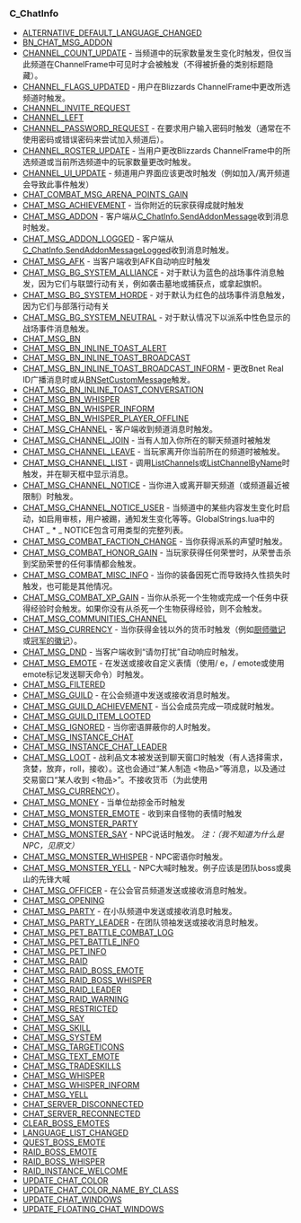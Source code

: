 ### C\_ChatInfo

* [ALTERNATIVE\_DEFAULT\_LANGUAGE\_CHANGED](https://wow.gamepedia.com/ALTERNATIVE_DEFAULT_LANGUAGE_CHANGED)
* [BN\_CHAT\_MSG\_ADDON](https://wow.gamepedia.com/BN_CHAT_MSG_ADDON)
* [CHANNEL\_COUNT\_UPDATE](https://wow.gamepedia.com/CHANNEL_COUNT_UPDATE) - 当频道中的玩家数量发生变化时触发，但仅当此频道在ChannelFrame中可见时才会被触发（不得被折叠的类别标题隐藏）。
* [CHANNEL\_FLAGS\_UPDATED](https://wow.gamepedia.com/CHANNEL_FLAGS_UPDATED) - 用户在Blizzards ChannelFrame中更改所选频道时触发。
* [CHANNEL\_INVITE\_REQUEST](https://wow.gamepedia.com/CHANNEL_INVITE_REQUEST)
* [CHANNEL\_LEFT](https://wow.gamepedia.com/CHANNEL_LEFT)
* [CHANNEL\_PASSWORD\_REQUEST](https://wow.gamepedia.com/CHANNEL_PASSWORD_REQUEST) - 在要求用户输入密码时触发（通常在不使用密码或错误密码来尝试加入频道后）。
* [CHANNEL\_ROSTER\_UPDATE](https://wow.gamepedia.com/CHANNEL_ROSTER_UPDATE) - 当用户更改Blizzards ChannelFrame中的所选频道或当前所选频道中的玩家数量更改时触发。
* [CHANNEL\_UI\_UPDATE](https://wow.gamepedia.com/CHANNEL_UI_UPDATE) - 频道用户界面应该更改时触发（例如加入/离开频道会导致此事件触发）
* [CHAT\_COMBAT\_MSG\_ARENA\_POINTS\_GAIN](https://wow.gamepedia.com/CHAT_COMBAT_MSG_ARENA_POINTS_GAIN)
* [CHAT\_MSG\_ACHIEVEMENT](https://wow.gamepedia.com/CHAT_MSG_ACHIEVEMENT) - 当你附近的玩家获得成就时触发
* [CHAT\_MSG\_ADDON](https://wow.gamepedia.com/CHAT_MSG_ADDON) - 客户端从[C\_ChatInfo.SendAddonMessage](https://wow.gamepedia.com/API_C_ChatInfo.SendAddonMessage)收到消息时触发。
* [CHAT\_MSG\_ADDON\_LOGGED](https://wow.gamepedia.com/CHAT_MSG_ADDON_LOGGED) - 客户端从[C\_ChatInfo.SendAddonMessageLogged](https://wow.gamepedia.com/API_C_ChatInfo.SendAddonMessageLogged)收到消息时触发。
* [CHAT\_MSG\_AFK](https://wow.gamepedia.com/CHAT_MSG_AFK) - 当客户端收到AFK自动响应时触发
* [CHAT\_MSG\_BG\_SYSTEM\_ALLIANCE](https://wow.gamepedia.com/CHAT_MSG_BG_SYSTEM_ALLIANCE) - 对于默认为蓝色的战场事件消息触发，因为它们与联盟行动有关，例如袭击墓地或捕获点，或拿起旗帜。
* [CHAT\_MSG\_BG\_SYSTEM\_HORDE](https://wow.gamepedia.com/CHAT_MSG_BG_SYSTEM_HORDE) - 对于默认为红色的战场事件消息触发，因为它们与部落行动有关
* [CHAT\_MSG\_BG\_SYSTEM\_NEUTRAL](https://wow.gamepedia.com/CHAT_MSG_BG_SYSTEM_NEUTRAL) - 对于默认情况下以派系中性色显示的战场事件消息触发。
* [CHAT\_MSG\_BN](https://wow.gamepedia.com/CHAT_MSG_BN)
* [CHAT\_MSG\_BN\_INLINE\_TOAST\_ALERT](https://wow.gamepedia.com/CHAT_MSG_BN_INLINE_TOAST_ALERT)
* [CHAT\_MSG\_BN\_INLINE\_TOAST\_BROADCAST](https://wow.gamepedia.com/CHAT_MSG_BN_INLINE_TOAST_BROADCAST)
* [CHAT\_MSG\_BN\_INLINE\_TOAST\_BROADCAST\_INFORM](https://wow.gamepedia.com/CHAT_MSG_BN_INLINE_TOAST_BROADCAST_INFORM) - 更改Bnet Real ID广播消息时或从[BNSetCustomMessage](https://wow.gamepedia.com/API_BNSetCustomMessage)触发。
* [CHAT\_MSG\_BN\_INLINE\_TOAST\_CONVERSATION](https://wow.gamepedia.com/CHAT_MSG_BN_INLINE_TOAST_CONVERSATION)
* [CHAT\_MSG\_BN\_WHISPER](https://wow.gamepedia.com/CHAT_MSG_BN_WHISPER)
* [CHAT\_MSG\_BN\_WHISPER\_INFORM](https://wow.gamepedia.com/CHAT_MSG_BN_WHISPER_INFORM)
* [CHAT\_MSG\_BN\_WHISPER\_PLAYER\_OFFLINE](https://wow.gamepedia.com/CHAT_MSG_BN_WHISPER_PLAYER_OFFLINE)
* [CHAT\_MSG\_CHANNEL](https://wow.gamepedia.com/CHAT_MSG_CHANNEL) - 客户端收到频道消息时触发。
* [CHAT\_MSG\_CHANNEL\_JOIN](https://wow.gamepedia.com/CHAT_MSG_CHANNEL_JOIN) - 当有人加入你所在的聊天频道时被触发
* [CHAT\_MSG\_CHANNEL\_LEAVE](https://wow.gamepedia.com/CHAT_MSG_CHANNEL_LEAVE) - 当玩家离开你当前所在的频道时被触发。
* [CHAT\_MSG\_CHANNEL\_LIST](https://wow.gamepedia.com/CHAT_MSG_CHANNEL_LIST) - 调用[ListChannels](https://wow.gamepedia.com/API_ListChannels)或[ListChannelByName](https://wow.gamepedia.com/API_ListChannelByName)时触发，并在聊天框中显示消息。
* [CHAT\_MSG\_CHANNEL\_NOTICE](https://wow.gamepedia.com/CHAT_MSG_CHANNEL_NOTICE) - 当你进入或离开聊天频道（或频道最近被限制）时触发。
* [CHAT\_MSG\_CHANNEL\_NOTICE\_USER](https://wow.gamepedia.com/CHAT_MSG_CHANNEL_NOTICE_USER) - 当频道中的某些内容发生变化时启动，如启用审核，用户被踢，通知发生变化等等。GlobalStrings.lua中的CHAT \_ \* \_ NOTICE包含可用类型的完整列表。
* [CHAT\_MSG\_COMBAT\_FACTION\_CHANGE](https://wow.gamepedia.com/CHAT_MSG_COMBAT_FACTION_CHANGE) - 当你获得派系的声望时触发。
* [CHAT\_MSG\_COMBAT\_HONOR\_GAIN](https://wow.gamepedia.com/CHAT_MSG_COMBAT_HONOR_GAIN) - 当玩家获得任何荣誉时，从荣誉击杀到奖励荣誉的任何事情都会触发。
* [CHAT\_MSG\_COMBAT\_MISC\_INFO](https://wow.gamepedia.com/CHAT_MSG_COMBAT_MISC_INFO) - 当你的装备因死亡而导致持久性损失时触发，也可能是其他情况。
* [CHAT\_MSG\_COMBAT\_XP\_GAIN](https://wow.gamepedia.com/CHAT_MSG_COMBAT_XP_GAIN) - 当你从杀死一个生物或完成一个任务中获得经验时会触发。如果你没有从杀死一个生物获得经验，则不会触发。
* [CHAT\_MSG\_COMMUNITIES\_CHANNEL](https://wow.gamepedia.com/CHAT_MSG_COMMUNITIES_CHANNEL) 
* [CHAT\_MSG\_CURRENCY](https://wow.gamepedia.com/CHAT_MSG_CURRENCY) - 当你获得金钱以外的货币时触发（例如[厨师徽记](https://wow.gamepedia.com/Chef%27s_Award)或[冠军的徽记](https://wow.gamepedia.com/Champion%27s_Seal)）。
* [CHAT\_MSG\_DND](https://wow.gamepedia.com/CHAT_MSG_DND) - 当客户端收到“请勿打扰”自动响应时触发。
* [CHAT\_MSG\_EMOTE](https://wow.gamepedia.com/CHAT_MSG_EMOTE) - 在发送或接收自定义表情（使用/ e，/ emote或使用emote标记发送聊天命令）时触发。
* [CHAT\_MSG\_FILTERED](https://wow.gamepedia.com/CHAT_MSG_FILTERED)
* [CHAT\_MSG\_GUILD](https://wow.gamepedia.com/CHAT_MSG_GUILD) - 在公会频道中发送或接收消息时触发。
* [CHAT\_MSG\_GUILD\_ACHIEVEMENT](https://wow.gamepedia.com/CHAT_MSG_GUILD_ACHIEVEMENT) - 当公会成员完成一项成就时触发。
* [CHAT\_MSG\_GUILD\_ITEM\_LOOTED](https://wow.gamepedia.com/CHAT_MSG_GUILD_ITEM_LOOTED)
* [CHAT\_MSG\_IGNORED](https://wow.gamepedia.com/CHAT_MSG_IGNORED) - 当你密语屏蔽你的人时触发。
* [CHAT\_MSG\_INSTANCE\_CHAT](https://wow.gamepedia.com/CHAT_MSG_INSTANCE_CHAT) 
* [CHAT\_MSG\_INSTANCE\_CHAT\_LEADER](https://wow.gamepedia.com/CHAT_MSG_INSTANCE_CHAT_LEADER)
* [CHAT\_MSG\_LOOT](https://wow.gamepedia.com/CHAT_MSG_LOOT) - 战利品文本被发送到聊天窗口时触发（有人选择需求，贪婪，放弃，roll，接收）。这也会通过“某人制造 &lt;物品&gt;”等消息，以及通过交易窗口“某人收到 &lt;物品&gt;”。不接收货币（为此使用[CHAT\_MSG\_CURRENCY](https://wow.gamepedia.com/CHAT_MSG_CURRENCY)）。
* [CHAT\_MSG\_MONEY](https://wow.gamepedia.com/CHAT_MSG_MONEY) - 当单位劫掠金币时触发
* [CHAT\_MSG\_MONSTER\_EMOTE](https://wow.gamepedia.com/CHAT_MSG_MONSTER_EMOTE) - 收到来自怪物的表情时触发
* [CHAT\_MSG\_MONSTER\_PARTY](https://wow.gamepedia.com/CHAT_MSG_MONSTER_PARTY)
* [CHAT\_MSG\_MONSTER\_SAY](https://wow.gamepedia.com/CHAT_MSG_MONSTER_SAY) - NPC说话时触发。 _注：（我不知道为什么是NPC，见原文）_
* [CHAT\_MSG\_MONSTER\_WHISPER](https://wow.gamepedia.com/CHAT_MSG_MONSTER_WHISPER)  - NPC密语你时触发。
* [CHAT\_MSG\_MONSTER\_YELL](https://wow.gamepedia.com/CHAT_MSG_MONSTER_YELL) - NPC大喊时触发。例子应该是团队boss或奥山的先锋大喊
* [CHAT\_MSG\_OFFICER](https://wow.gamepedia.com/CHAT_MSG_OFFICER) - 在公会官员频道发送或接收消息时触发。
* [CHAT\_MSG\_OPENING](https://wow.gamepedia.com/CHAT_MSG_OPENING)
* [CHAT\_MSG\_PARTY](https://wow.gamepedia.com/CHAT_MSG_PARTY) - 在小队频道中发送或接收消息时触发。
* [CHAT\_MSG\_PARTY\_LEADER](https://wow.gamepedia.com/CHAT_MSG_PARTY_LEADER) - 在团队领袖发送或接收消息时触发。
* [CHAT\_MSG\_PET\_BATTLE\_COMBAT\_LOG](https://wow.gamepedia.com/CHAT_MSG_PET_BATTLE_COMBAT_LOG) 
* [CHAT\_MSG\_PET\_BATTLE\_INFO](https://wow.gamepedia.com/CHAT_MSG_PET_BATTLE_INFO)
* [CHAT\_MSG\_PET\_INFO](https://wow.gamepedia.com/CHAT_MSG_PET_INFO)
* [CHAT\_MSG\_RAID](https://wow.gamepedia.com/CHAT_MSG_RAID)
* [CHAT\_MSG\_RAID\_BOSS\_EMOTE](https://wow.gamepedia.com/CHAT_MSG_RAID_BOSS_EMOTE)
* [CHAT\_MSG\_RAID\_BOSS\_WHISPER](https://wow.gamepedia.com/CHAT_MSG_RAID_BOSS_WHISPER)
* [CHAT\_MSG\_RAID\_LEADER](https://wow.gamepedia.com/CHAT_MSG_RAID_LEADER)
* [CHAT\_MSG\_RAID\_WARNING](https://wow.gamepedia.com/CHAT_MSG_RAID_WARNING)
* [CHAT\_MSG\_RESTRICTED](https://wow.gamepedia.com/CHAT_MSG_RESTRICTED)
* [CHAT\_MSG\_SAY](https://wow.gamepedia.com/CHAT_MSG_SAY)
* [CHAT\_MSG\_SKILL](https://wow.gamepedia.com/CHAT_MSG_SKILL)
* [CHAT\_MSG\_SYSTEM](https://wow.gamepedia.com/CHAT_MSG_SYSTEM)
* [CHAT\_MSG\_TARGETICONS](https://wow.gamepedia.com/CHAT_MSG_TARGETICONS)
* [CHAT\_MSG\_TEXT\_EMOTE](https://wow.gamepedia.com/CHAT_MSG_TEXT_EMOTE)
* [CHAT\_MSG\_TRADESKILLS](https://wow.gamepedia.com/CHAT_MSG_TRADESKILLS)
* [CHAT\_MSG\_WHISPER](https://wow.gamepedia.com/CHAT_MSG_WHISPER)
* [CHAT\_MSG\_WHISPER\_INFORM](https://wow.gamepedia.com/CHAT_MSG_WHISPER_INFORM)
* [CHAT\_MSG\_YELL](https://wow.gamepedia.com/CHAT_MSG_YELL)
* [CHAT\_SERVER\_DISCONNECTED](https://wow.gamepedia.com/CHAT_SERVER_DISCONNECTED)
* [CHAT\_SERVER\_RECONNECTED](https://wow.gamepedia.com/CHAT_SERVER_RECONNECTED)
* [CLEAR\_BOSS\_EMOTES](https://wow.gamepedia.com/CLEAR_BOSS_EMOTES)
* [LANGUAGE\_LIST\_CHANGED](https://wow.gamepedia.com/LANGUAGE_LIST_CHANGED)
* [QUEST\_BOSS\_EMOTE](https://wow.gamepedia.com/QUEST_BOSS_EMOTE)
* [RAID\_BOSS\_EMOTE](https://wow.gamepedia.com/RAID_BOSS_EMOTE)
* [RAID\_BOSS\_WHISPER](https://wow.gamepedia.com/RAID_BOSS_WHISPER)
* [RAID\_INSTANCE\_WELCOME](https://wow.gamepedia.com/RAID_INSTANCE_WELCOME)
* [UPDATE\_CHAT\_COLOR](https://wow.gamepedia.com/UPDATE_CHAT_COLOR)
* [UPDATE\_CHAT\_COLOR\_NAME\_BY\_CLASS](https://wow.gamepedia.com/UPDATE_CHAT_COLOR_NAME_BY_CLASS)
* [UPDATE\_CHAT\_WINDOWS](https://wow.gamepedia.com/UPDATE_CHAT_WINDOWS)
* [UPDATE\_FLOATING\_CHAT\_WINDOWS](https://wow.gamepedia.com/UPDATE_FLOATING_CHAT_WINDOWS)



